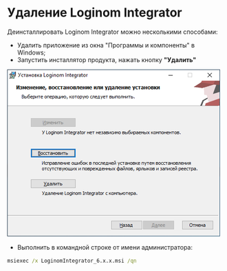 # Удаление Loginom Integrator

Деинсталлировать Loginom Integrator можно несколькими способами:

* Удалить приложение из окна "Программы и компоненты" в Windows;
* Запустить инсталлятор продукта, нажать кнопку **"Удалить"**

![](../images/integrator_msi_remove.png)

* Выполнить в командной строке от имени администратора:

```cmd
msiexec /x LoginomIntegrator_6.x.x.msi /qn
```
